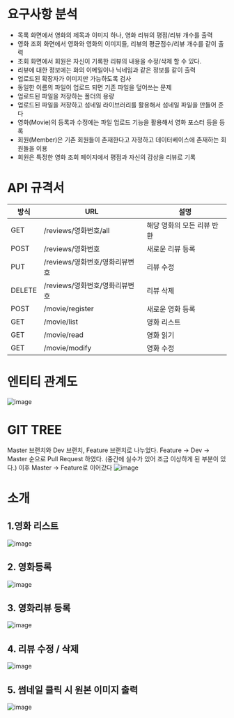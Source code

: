 # 요구사항 분석

- 목록 화면에서 영화의 제목과 이미지 하나, 영화 리뷰의 평점/리뷰 개수를 출력
- 영화 조회 화면에서 영화와 영화의 이미지들, 리뷰의 평균점수/리뷰 개수를 같이 출력
- 조회 화면에서 회원은 자신이 기록한 리뷰의 내용을 수정/삭제 할 수 있다.
- 리뷰에 대한 정보에는 화의 이메일이나 닉네임과 같은 정보를 같이 출력
- 업로드된 확장자가 이미지만 가능하도록 검사
- 동일한 이름의 파일이 업로드 되면 기존 파일을 덮어쓰는 문제
- 업로드된 파일을 저장하는 폴더의 용량
- 업로드된 파일을 저장하고 섬네일 라이브러리를 활용해서 섬네일 파일을 만들어 준다
- 영화(Movie)의 등록과 수정에는 파일 업로드 기능을 활용해서 영화 포스터 등을 등록
- 회원(Member)은 기존 회원들이 존재한다고 자정하고 데이터베이스에 존재하는 회원들을 이용
- 회원은 특정한 영화 조회 페이지에서 평점과 자신의 감상을 리뷰로 기록

# API 규격서

| 방식 | URL | 설명 |
| --- | --- | --- |
| GET | /reviews/영화번호/all | 해당 영화의 모든 리뷰 반환 |
| POST | /reviews/영화번호 | 새로운 리뷰 등록 |
| PUT | /reviews/영화번호/영화리뷰번호 | 리뷰 수정 |
| DELETE | /reviews/영화번호/영화리뷰번호 | 리뷰 삭제 |
| POST | /movie/register | 새로운 영화 등록 |
| GET | /movie/list | 영화 리스트 |
| GET | /movie/read | 영화 읽기 |
| GET | /movie/modify | 영화 수정 |

# 엔티티 관계도
![image](https://user-images.githubusercontent.com/109207727/183556299-6eb7e884-0e54-4021-933a-82fadfb4bc04.png)

# GIT TREE
Master 브랜치와 Dev 브랜치, Feature 브랜치로 나누었다.
Feature -> Dev -> Master 순으로 Pull Request 하였다. (중간에 실수가 있어 조금 이상하게 된 부분이 있다.)
이후 Master → Feature로 이어갔다
![image](https://user-images.githubusercontent.com/109207727/183556011-f33199ea-4ec9-4b8a-b525-c39a5bd4d690.png)

# 소개

## 1.영화 리스트
![image](https://user-images.githubusercontent.com/109207727/183557060-63e3b649-bd88-41cb-b1bf-13fbef6002bf.png)

## 2. 영화등록
![image](https://user-images.githubusercontent.com/109207727/183556551-837a6f24-fa84-43d4-a5ee-0ce9caddedbc.png)

## 3. 영화리뷰 등록
![image](https://user-images.githubusercontent.com/109207727/183556656-e78f57e4-c4ae-4489-85a9-0a82579c2e16.png)


## 4. 리뷰 수정 / 삭제
![image](https://user-images.githubusercontent.com/109207727/183556729-bffee153-a45e-47cb-b65c-8eedccd3a6d7.png)

## 5. 썸네일 클릭 시 원본 이미지 출력
![image](https://user-images.githubusercontent.com/109207727/183557330-2a86a905-1676-4df7-87ee-2fcc8d6f9f33.png)
